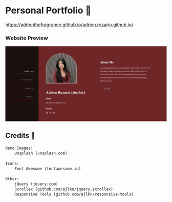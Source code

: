 # Personal Portfolio 🌹
<u>https://adrienthefragrance.github.io/adrien.rozario.github.io/</u>

### Website Preview
<p align="center"> 
  <kbd>
    <a href="" target="_blank"><img src="images/preview.jpg">
  </a>
  </kbd>
</p>


## Credits 📄

	Demo Images:
		Unsplash (unsplash.com)

	Icons:
		Font Awesome (fontawesome.io)

	Other:
		jQuery (jquery.com)
		Scrollex (github.com/ajlkn/jquery.scrollex)
		Responsive Tools (github.com/ajlkn/responsive-tools)
